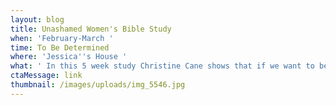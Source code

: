 ```yaml
---
layout: blog
title: Unashamed Women's Bible Study
when: 'February-March '
time: To Be Determined
where: 'Jessica''s House '
what: ' In this 5 week study Christine Cane shows that if we want to be free of shame and change our future, we have to believe God is bigger than our mistakes, our inadequacies and our limitations. We have to lay hold of the power of Jesus today and step into the future he has planned for us. We have to believe we can live unashamed. '
ctaMessage: link
thumbnail: /images/uploads/img_5546.jpg
---
```


